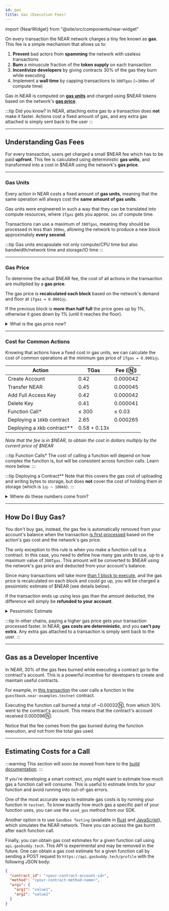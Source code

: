 ```yaml
---
id: gas
title: Gas (Execution Fees)
---
```


import {NearWidget} from "@site/src/components/near-widget"

On every transaction the NEAR network charges a tiny fee known as **gas**. This fee is a simple mechanism that allows us to:

1. **Prevent** bad actors from **spamming** the network with useless transactions
2. **Burn** a minuscule fraction of the **token supply** on each transaction
3. **Incentivize developers** by giving contracts 30% of the gas they burn while executing
4. Implement a **wall time** by capping transactions to `300Tgas` (~`300ms` of compute time)

Gas in NEAR is computed on [**gas units**](/concepts/protocol/gas#gas-units) and charged using $NEAR tokens based on the network's [**gas price**](/concepts/protocol/gas#gas-price).

:::tip Did you know?
In NEAR, attaching extra gas to a transaction does **not** make it faster. Actions cost a fixed amount of gas, and any extra gas attached is simply sent back to the user
:::

---

## Understanding Gas Fees
For every transaction, users get charged a small $NEAR fee which has to be paid **upfront**. This fee is calculated using deterministic **gas units**, and transformed into a cost in $NEAR using the network's **gas price**.

<hr class="subsection" />

### Gas Units
Every action in NEAR costs a fixed amount of **gas units**, meaning that the same operation will always cost the **same amount of gas units**.

Gas units were engineered in such a way that they can be translated into compute resources, where `1Tgas` gets you approx. `1ms` of compute time.

Transactions can use a maximum of `300Tgas`, meaning they should be processed in less than `300ms`, allowing the network to produce a new block approximately **every second**.

:::tip
Gas units encapsulate not only compute/CPU time but also bandwidth/network time and storage/IO time
:::

<hr class="subsection" />

### Gas Price
To determine the actual $NEAR fee, the cost of all actions in the transaction are multiplied by a **gas price**.

The gas price is **recalculated each block** based on the network's demand and floor at `1Tgas = 0.0001Ⓝ`.

If the previous block is **more than half full** the price goes up by 1%, otherwise it goes down by 1% (until it reaches the floor).

<details>

<summary> What is the gas price now? </summary>

You can query how much a gas unit costs in `yoctoNEAR` (1Ⓝ = `1e24` yocto) through the [`RPC`](/api/rpc/gas#gas-price). To convert in `Tgas` per `NEAR` simply divide by `1e12`.


<NearWidget height="40px">

```js
const query = fetch('https://rpc.near.org', {
  method: 'POST',
  headers: {
    'Content-Type': 'application/json'
  },
  body: JSON.stringify({
    jsonrpc: '2.0',
    id: 'dontcare',
    method: 'gas_price',
    params: [null]
  })
})

const yocto = query.body.result.gas_price
return `Right now, 1 Tgas costs ${Number(yocto) / 1e12}Ⓝ`
```

</NearWidget>

</details>

<hr class="subsection" />

### Cost for Common Actions

Knowing that actions have a fixed cost in gas units, we can calculate the cost of common operations at the minimum gas price of `1Tgas = 0.0001Ⓝ`.

| Action                       | TGas           | Fee (Ⓝ)  |
|------------------------------|----------------|----------|
| Create Account               | 0.42           | 0.000042 |
| Transfer NEAR                | 0.45           | 0.000045 |
| Add Full Access Key          | 0.42           | 0.000042 |
| Delete Key                   | 0.41           | 0.000041 |
| Function Call*               | ≤ 300          | ≤ 0.03   |
| Deploying a `16`kb contract  | 2.65           | 0.000265 |
| Deploying a `X`kb contract** | 0.58 + 0.13`X` |          |


_Note that the fee is in $NEAR, to obtain the cost in dollars multiply by the current price of $NEAR_

:::tip Function Calls*
The cost of calling a function will depend on how complex the function is, but will be consistent across function calls. Learn more below.
:::

:::tip Deploying a Contract**
Note that this covers the gas cost of uploading and writing bytes to storage, but does **not** cover the cost of holding them in storage (which is `1Ⓝ ~ 100kb`).
:::

<details className="info">
<summary>Where do these numbers come from?</summary>

NEAR is [configured](https://github.com/near/nearcore/blob/master/core/primitives/res/runtime_configs/parameters.yaml) with base costs. An example:

```json
  transfer_cost: {
    send_sir:     115123062500,
    send_not_sir: 115123062500,
    execution:    115123062500
  },
  deploy_contract_cost: 184765750000,
  deploy_contract_cost_per_byte: 64572944
```

The "sir" here stands for "sender is receiver". Yes, these are all identical, but that could change in the future.

When you make a request to transfer funds, NEAR immediately deducts the appropriate `send` amount from your account. Then it creates a [_receipt_, an internal book-keeping mechanism](./transaction-execution.md). Creating a receipt has its own associated costs:

```json
  action_receipt_creation_config: {
    send_sir:     108059500000,
    send_not_sir: 108059500000,
    execution:    108059500000
  }
```

You can query this value by using the [`protocol_config`](/api/rpc/protocol#protocol-config) RPC endpoint and search for `action_receipt_creation_config`.

The appropriate amount for creating this receipt is also immediately deducted from your account.

The "transfer" action won't be finalized until the next block. At this point, the `execution` amount for each of these actions will be deducted from your account (something subtle: the gas units on this next block could be multiplied by a gas price that's up to 1% different, since gas price is recalculated on each block). Adding it all up to find the total transaction fee:

```
    (transfer_cost.send_not_sir  + action_receipt_creation_config.send_not_sir ) * gas_price_at_block_1 +
    (transfer_cost.execution + action_receipt_creation_config.execution) * gas_price_at_block_2
```

</details>

---

## How Do I Buy Gas?

You don't buy gas, instead, the gas fee is automatically removed from your account's balance when the transaction [is first processed](./transaction-execution.md#block-1-the-transaction-arrives) based on the action's gas cost and the network's gas price.

The only exception to this rule is when you make a function call to a contract. In this case, you need to define how many gas units to use, up to a maximum value of `300Tgas`. This amount will be converted to $NEAR using the network's gas price and deducted from your account's balance.

Since many transactions will take more [than 1 block to execute](./transaction-execution.md), and the gas price is recalculated on each block and could go up, you will be charged a pessimistic estimate of $NEAR (see details below).

If the transaction ends up using less gas than the amount deducted, the difference will simply be **refunded to your account**.

<details>

<summary> Pessimistic Estimate </summary>

While actions have a fixed cost in gas units, the gas price might change block to block. Since transactions can take more than 1 block to execute, the gas price might go up during the transaction's execution.

To avoid the need to recalculate the gas price for each block, the network will charge you upfront a pessimistic estimate of the gas fee.

Let's take as an example [this transaction calling a contract method](https://testnet.nearblocks.io/txns/JD8Bg4u8kaYeaSsGBqkvhSDCEPgXhtwJRBBPKicCEPMs). The transaction was submitted with 10Tgas attached.

- 10Tgas would cost 0.001Ⓝ at the price when the transaction was submitted
- The transaction used:
  - 2.4Tgas to convert the [transaction into a receipt](./transaction-execution.md#block-1-the-transaction-arrives): 0.00024Ⓝ
  - 3.2Tgas to execute the function in the contract: 0.00032Ⓝ
  - Total: 5.6Tgas or 0.00056Ⓝ
- In the end, the user was returned  0.00104Ⓝ

Since the system returned `0.00104Ⓝ`, and the transaction expended `0.00056Ⓝ`, the user was charged upfront `0.0016Ⓝ`, this is 60% more than what the user expected to pay (0.001Ⓝ).

This 60% up comes from assuming that the price of gas will go up by 1% on each block, and the transaction will take 50 blocks to execute (`1.01**50 ~ 1.64`).

</details>

:::tip
In other chains, paying a higher gas price gets your transaction processed faster. In NEAR, **gas costs are deterministic**, and you **can't pay extra**. Any extra gas attached to a transaction is simply sent back to the user.
:::

---

## Gas as a Developer Incentive

In NEAR, 30% of the gas fees burned while executing a contract go to the contract's account. This is a powerful incentive for developers to create and maintain useful contracts.

For example, in [this transaction](https://testnet.nearblocks.io/txns/JD8Bg4u8kaYeaSsGBqkvhSDCEPgXhtwJRBBPKicCEPMs) the user calls a function in the `guestbook.near-examples.testnet` contract.

Executing the function call burned a total of ~0.00032Ⓝ, from which 30% went to the contract's account. This means that the contract's account received 0.000096Ⓝ.

Notice that the fee comes from the gas burned during the function execution, and not from the total gas used.

---

## Estimating Costs for a Call

:::warning
This section will soon be moved from here to the [build documentation](../../2.build/2.smart-contracts/anatomy/environment.md).
:::

If you're developing a smart contract, you might want to estimate how much gas a function call will consume. This is useful to estimate limits for your function and avoid running into out-of-gas errors.

One of the most accurate ways to estimate gas costs is by running your function in `testnet`. To know exactly how much gas a specific part of your function uses, you can use the `used_gas` method from our SDK.

Another option is to use `Sandbox Testing` (available in [Rust](https://github.com/near/workspaces-rs/tree/main/examples/src) and [JavaScript](https://github.com/near/workspaces-js)), which simulates the NEAR network. There you can access the gas burnt after each function call.

Finally, you can obtain gas cost estimates for a given function call using `api.gasbuddy.tech`. This API is experimental and may be removed in the future. One can obtain a gas cost estimate for a given function call by sending a POST request to `https://api.gasbuddy.tech/profile` with the following JSON body:

```json
{
  "contract_id": "<your-contract-account-id>",
  "method": "<your-contract-method-name>",
  "args": {
    "arg1": "value1",
    "arg2": "value2"
  }
}
```
